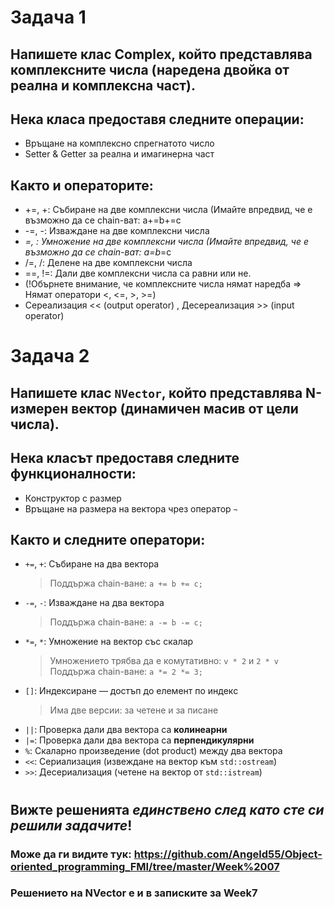 # Задача 1
## Напишете клас Complex, който представлява комплексните числа (наредена двойка от реална и комплексна част).
## Нека класа предоставя следните операции:
 - Връщане на комплексно спрегнатото число
 - Setter & Getter за реална и имагинерна част
## Както и операторите:
 - +=, +: Събиране на две комплексни числа (Имайте впредвид, че е възможно да се chain-ват: a+=b+=c
 - -=, -: Изваждане на две комплексни числа
 - *=, *: Умножение на две комплексни числа (Имайте впредвид, че е възможно да се chain-ват: a*=b*=c
 - /=, /: Делене на две комплексни числа 
 - ==, !=: Дали две комплексни числа са равни или не.
 - (!Обърнете внимание, че комплексните числа нямат наредба => Нямат оператори <, <=, >, >=)
 - Сереализация << (output operator) , Десереализация >> (input operator)

# Задача 2  
## Напишете клас `NVector`, който представлява N-измерен вектор (динамичен масив от цели числа).  
## Нека класът предоставя следните функционалности:
 - Конструктор с размер  
 - Връщане на размера на вектора чрез оператор `~`  

## Както и следните оператори:
 - `+=`, `+`: Събиране на два вектора  
   > Поддържа chain-ване: `a += b += c;`  
 - `-=`, `-`: Изваждане на два вектора  
   > Поддържа chain-ване: `a -= b -= c;`  
 - `*=`, `*`: Умножение на вектор със скалар  
   > Умножението трябва да е комутативно: `v * 2` и `2 * v`  
   > Поддържа chain-ване: `a *= 2 *= 3;`  
 - `[]`: Индексиране — достъп до елемент по индекс  
   > Има две версии: за четене и за писане  
 - `||`: Проверка дали два вектора са **колинеарни**  
 - `|=`: Проверка дали два вектора са **перпендикулярни**  
 - `%`: Скаларно произведение (dot product) между два вектора  
 - `<<`: Сериализация (извеждане на вектор към `std::ostream`)  
 - `>>`: Десериализация (четене на вектор от `std::istream`)  

#
## Вижте решенията <i>единствено след като сте си решили задачите</i>!
### Може да ги видите тук: https://github.com/Angeld55/Object-oriented_programming_FMI/tree/master/Week%2007
### Решението на NVector е и в записките за Week7

 
